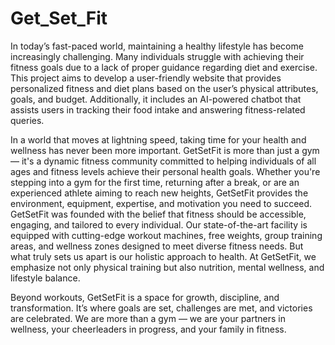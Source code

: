 # Get_Set_Fit

In today’s fast-paced world, maintaining a healthy lifestyle has become increasingly 
challenging. Many individuals struggle with achieving their fitness goals due to a lack of proper 
guidance regarding diet and exercise. This project aims to develop a user-friendly website that 
provides personalized fitness and diet plans based on the user’s physical attributes, goals, and 
budget. Additionally, it includes an AI-powered chatbot that assists users in tracking their food 
intake and answering fitness-related queries. 
 
In a world that moves at lightning speed, taking time for your health and wellness has never 
been more important. GetSetFit is more than just a gym — it's a dynamic fitness community 
committed to helping individuals of all ages and fitness levels achieve their personal health 
goals. Whether you're stepping into a gym for the first time, returning after a break, or are an 
experienced athlete aiming to reach new heights, GetSetFit provides the environment, 
equipment, expertise, and motivation you need to succeed. 
GetSetFit was founded with the belief that fitness should be accessible, engaging, and tailored 
to every individual. Our state-of-the-art facility is equipped with cutting-edge workout 
machines, free weights, group training areas, and wellness zones designed to meet diverse 
fitness needs. But what truly sets us apart is our holistic approach to health. At GetSetFit, we 
emphasize not only physical training but also nutrition, mental wellness, and lifestyle balance. 
 
Beyond workouts, GetSetFit is a space for growth, discipline, and transformation. It’s where 
goals are set, challenges are met, and victories are celebrated. We are more than a gym — we 
are your partners in wellness, your cheerleaders in progress, and your family in fitness.
